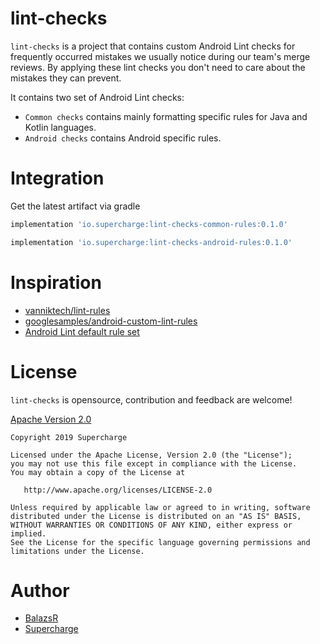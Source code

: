 # lint-checks

`lint-checks` is a project that contains custom Android Lint checks for frequently occurred mistakes we usually notice during our team's merge reviews. By applying these lint checks you don't need to care about the mistakes they can prevent.

It contains two set of Android Lint checks:
 - `Common checks` contains mainly formatting specific rules for Java and Kotlin languages.
 - `Android checks` contains Android specific rules.

# Integration

Get the latest artifact via gradle
```groovy
implementation 'io.supercharge:lint-checks-common-rules:0.1.0'
```
```groovy
implementation 'io.supercharge:lint-checks-android-rules:0.1.0'
```

# Inspiration

- [vanniktech/lint-rules](https://github.com/vanniktech/lint-rules)
- [googlesamples/android-custom-lint-rules](https://github.com/googlesamples/android-custom-lint-rules)
- [Android Lint default rule set](https://android.googlesource.com/platform/tools/base/+/studio-master-dev/lint/libs/lint-checks)

# License

`lint-checks` is opensource, contribution and feedback are welcome!

[Apache Version 2.0](http://www.apache.org/licenses/LICENSE-2.0.html)


```
Copyright 2019 Supercharge

Licensed under the Apache License, Version 2.0 (the "License");
you may not use this file except in compliance with the License.
You may obtain a copy of the License at

   http://www.apache.org/licenses/LICENSE-2.0

Unless required by applicable law or agreed to in writing, software
distributed under the License is distributed on an "AS IS" BASIS,
WITHOUT WARRANTIES OR CONDITIONS OF ANY KIND, either express or implied.
See the License for the specific language governing permissions and
limitations under the License.
```
# Author

- [BalazsR](https://github.com/balazsR)
- [Supercharge](https://github.com/team-supercharge)

